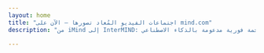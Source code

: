 ```yaml
---
layout: home
title: "اجتماعات الفيديو المُعاد تصورها — الآن على mind.com"
description: "من iMind إلى InterMIND: مكالمات فيديو تعتمد على الصوت مع ترجمة فورية مدعومة بالذكاء الاصطناعي."

---
```


<HeroSection
  title="اجتماعات الفيديو المُعاد تصورها <br>— الآن على **mind.com**"
  text="من iMind إلى InterMIND: مكالمات فيديو تعتمد على الصوت مع ترجمة الكلام المباشر.">
<NavButton buttonLabel="اعرف المزيد" buttonClass="brand" to="/" />
<NavButton buttonLabel="المساعد" buttonClass="alt" to="/chat" />
</HeroSection>

<br>
<VideoPlayer src="/demo-en-mx.mp4" />